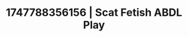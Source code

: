 ---
categories:
- Femme domination
- Demure
- Naughty expression
- Mormon missionary
- Cheerleader roleplay
image: /assets/images/1747788356156.jpg
layout: post
seo:
  description: Featured content with premium ABDL Play, Scat Fetish. HD images available.
  keywords: ABDL Play, Scat Fetish
  og_image: /assets/images/1747788356156.jpg
  schema_type: VisualArtwork
tags:
- ABDL Play
- '#1747788356156'
- Scat Fetish
title: 1747788356156 | Scat Fetish ABDL Play
---